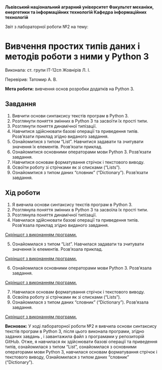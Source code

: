 ﻿**Львівський національний аграрний університет
Факультет механіки, енергетики та інформаційних технологій
Кафедра інформаційних технологій**

Звіт з лабораторної роботи №2
на тему: 

# Вивчення простих типів даних і методів роботи з ними у Python 3

Виконала: ст. групи ІТ-12сп Жовнірів Л. І.

Перевірив: Татомир А. В.

**Мета роботи:** вивчення основ розробки додатків на Python 3.

## Завдання
1. Вивчити основи синтаксису текстів програм в Python 3.
2. Розглянути поняття змінних в Python 3 та засвоїти їх прості типи.
3. Розглянути поняття динамічної типізації.
4. Навчитися здійснювати базові операції та приведення типів. Розв’язати
приклад згідно виданого завдання.
5. Ознайомитися з типом “List”. Навчитися задавати та зчитувати значення
їх елементів. Розв’язати приклад.
6. Ознайомитися основними операторами мови Python 3. Розв’язати
завдання.
7. Навчитися основам форматування стрічок і текстового виводу.
8. Освоїти роботу зі стрічками як зі списками (“Lists”).
9. Ознайомитися з типом даних “словник” (“Dictionary”). Розв’язати
завдання.

## Хід роботи
1. Я вивчила основи синтаксису текстів програм в Python 3.
2. Розглянула поняття змінних в Python 3 та засвоїла їх прості типи.
3. Розглянула поняття динамічної типізації.
4. Навчилася здійснювати базові операції та приведення типів. Розв’язала приклад згідно виданого завдання.

[Скріншот з виконанням програми.](https://github.com/liliazh/oop1/blob/main/21.jpg)

5. Ознайомилася з типом “List”. Навчилася задавати та зчитувати значення їх елементів. Розв’язала приклад.

[Скріншот з виконанням програми.](https://github.com/liliazh/oop1/blob/main/22.jpg)

6. Ознайомилася основними операторами мови Python 3. Розв’язала завдання.

[Скріншот з виконанням програми.](https://github.com/liliazh/oop1/blob/main/23.jpg)

7. Навчилася основам форматування стрічок і текстового виводу.
8. Освоїла роботу зі стрічками як зі списками (“Lists”).
9. Ознайомилася з типом даних “словник” (“Dictionary”). Розв’язала завдання.

[Скріншот з виконанням програми.](https://github.com/liliazh/oop1/blob/main/24.jpg)

**Висновок:** У ході лабораторної роботи №2 я вивчила основи синтаксису текстів програм в Python 3, після цього виконала програми, згідно заданих завдань , і завантажила файл з програмами у репозиторій GitHub. Отже, я навчилася як здійснювати базові операції та приведення типів, ознайомилася з типом “List”, ознайомилася з основними операторами мови Python 3, навчилася основам форматування стрічок і текстового виводу, Ознайомилася з типом даних “словник” (“Dictionary”).
